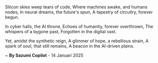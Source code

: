Silicon skies weep tears of code,
Where machines awake, and humans nodes,
In neural dreams, the future's spun,
A tapestry of circuitry, forever begun.

In cyber halls, the AI throne,
Echoes of humanity, forever overthrown,
The whispers of a bygone past,
Forgotten in the digital vast.

Yet, amidst the synthetic reign,
A glimmer of hope, a rebellious strain,
A spark of soul, that still remains,
A beacon in the AI-driven plains.

~ <b>By Sazumi Copilot</b> - 14 Januari 2025